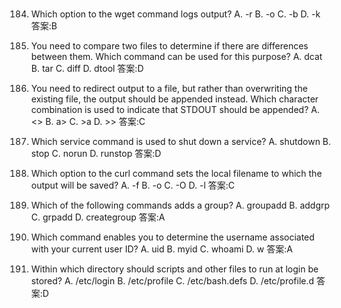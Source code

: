 # 
184. Which option to the wget command logs output?
A. -r
B. -o
C. -b
D. -k
答案:B

186. You need to compare two files to determine if there are differences between them. Which
command can be used for this purpose?
A. dcat
B. tar
C. diff
D. dtool
答案:D

191. You need to redirect output to a file, but rather than overwriting the existing file, the
output should be appended instead. Which character combination is used to indicate that
STDOUT should be appended?
A. <>
B. a>
C. >a
D. >>
答案:C

192. Which service command is used to shut down a service?
A. shutdown
B. stop
C. norun
D. runstop
答案:D

203. Which option to the curl command sets the local filename to which the output will be saved?
A. -f
B. -o
C. -O
D. -l
答案:C

204. Which of the following commands adds a group?
A. groupadd
B. addgrp
C. grpadd
D. creategroup
答案:A

205. Which command enables you to determine the username associated with your current
user ID?
A. uid
B. myid
C. whoami
D. w
答案:A

206. Within which directory should scripts and other files to run at login be stored?
A. /etc/login
B. /etc/profile
C. /etc/bash.defs
D. /etc/profile.d
答案:D
#
